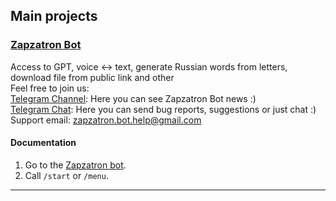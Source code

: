 ## Main projects

### [Zapzatron Bot](https://t.me/Zapzatron_Bot)
Access to GPT, voice ↔ text, generate Russian words from letters, download file from public link and other  
Feel free to join us:  
[Telegram Channel](https://t.me/Zapzatron_Bot_Channel): Here you can see Zapzatron Bot news :)  
[Telegram Chat](https://t.me/+NkT96igVJ180NTQy): Here you can send bug reports, suggestions or just chat :)  
Support email: zapzatron.bot.help@gmail.com

#### Documentation

1. Go to the [Zapzatron bot](https://t.me/Zapzatron_Bot).  
2. Call ```/start``` or ```/menu```.
----------------------------------------

